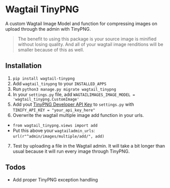 # Wagtail TinyPNG
A custom Wagtail Image Model and function for compressing images on upload through the admin with TinyPNG.

> The benefit to using this package is your source image is minified without losing quality. And all of your wagtail image renditions will be smaller because of this as well.

## Installation
1. `pip install wagtail-tinypng`
2. Add `wagtail_tinypng` to your `INSTALLED_APPS`
3. Run `python3 manage.py migrate wagtail_tinypng`
4. In your `settings.py` file, add `WAGTAILIMAGES_IMAGE_MODEL = 'wagtail_tinypng.CustomImage'`
5. Add yout [TinyPNG Developer API Key](https://tinypng.com/developers) to `settings.py` with `TINIFY_API_KEY = "your_api_key_here"`
6. Overwrite the wagtail multiple image add function in your urls. 
 * `from wagtail_tinypng.views import add`
 * Put this above your `wagtailadmin_urls`: `url(r"^admin/images/multiple/add/", add)`
7. Test by uploading a file in the Wagtail admin. It will take a bit longer than usual because it will run every image through TinyPNG.

## Todos
- Add proper TinyPNG exception handling